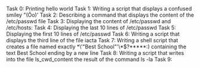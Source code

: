Task 0: Printing hello world
Task 1: Writing a script that displays a confused smiley "(Ôo)'
Task 2: Describing a command that displays the content of the /etc/passwd file
Task 3: Displaying the content of /etc/passwd and /etc/hosts:
Task 4: Displaying the last 10 lines of /etc/passwd
Task 5: Displaying the first 10 lines of /etc/passwd
Task 6: Writing a script that displays the third line of the file iacta
Task 7: Writing a shell script that creates a file named exactly \*\\'"Best School"\'\\*$\?\*\*\*\*\*:) containing the text Best School ending by a new line
Task 8: Writing a script that writes into the file ls_cwd_content the result of the command ls -la
Task 9:
